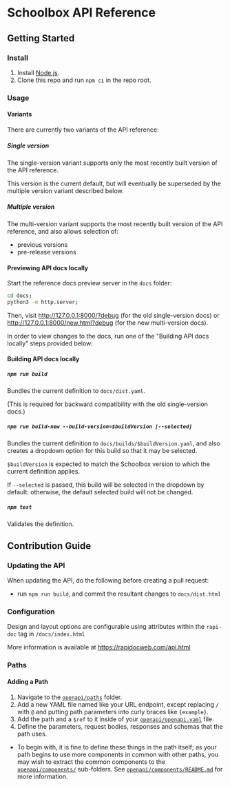 # Schoolbox API Reference

## Getting Started

### Install

1. Install [Node.js](https://nodejs.org/).
2. Clone this repo and run `npm ci` in the repo root.

### Usage

#### Variants

There are currently two variants of the API reference:

##### Single version

The single-version variant supports only the most recently built version of the 
API reference.

This version is the current default, but will eventually be superseded by the
multiple version variant described below.

##### Multiple version

The multi-version variant supports the most recently built version of the API
reference, and also allows selection of:
* previous versions
* pre-release versions

#### Previewing API docs locally

Start the reference docs preview server in the `docs` folder:
```bash
cd docs;
python3 -m http.server;
```

Then, visit http://127.0.0.1:8000/?debug (for the old single-version docs) or
http://127.0.0.1:8000/new.html?debug (for the new multi-version docs).

In order to view changes to the docs, run one of the "Building API docs locally"
steps provided below:

#### Building API docs locally

##### `npm run build`

Bundles the current definition to `docs/dist.yaml`.

(This is required for backward compatibility with the old single-version docs.)

##### `npm run build-new --build-version=$buildVersion [--selected]`
Bundles the current definition to `docs/builds/$buildVersion.yaml`, and also
creates a dropdown option for this build so that it may be selected.

`$buildVersion` is expected to match the Schoolbox version to which the current
definition applies.

If `--selected` is passed, this build will be selected in the dropdown by
default: otherwise, the default selected build will not be changed.

##### `npm test`
Validates the definition.

## Contribution Guide

### Updating the API

When updating the API, do the following before creating a pull request:
* run `npm run build`, and commit the resultant changes to
  `docs/dist.html`

### Configuration

Design and layout options are configurable using attributes within the `rapi-doc` tag in `/docs/index.html`

More information is available at https://rapidocweb.com/api.html


### Paths

#### Adding a Path

1. Navigate to the [`openapi/paths`](openapi/paths) folder.
2. Add a new YAML file named like your URL endpoint, except replacing
   `/` with `@` and putting path parameters into curly braces like `{example}`.
3. Add the path and a `$ref` to it inside of your
   [`openapi/openapi.yaml`](openapi/openapi.yaml) file.
4. Define the parameters, request bodies, responses and schemas that the path
   uses.
  * To begin with, it is fine to define these things in the path itself; as your
    path begins to use more components in common with other paths, you may wish
    to extract the common components to the
    [`openapi/components/`](openapi/components) sub-folders.
    See [`openapi/components/README.md`](openapi/components/README.md) for more
    information.
